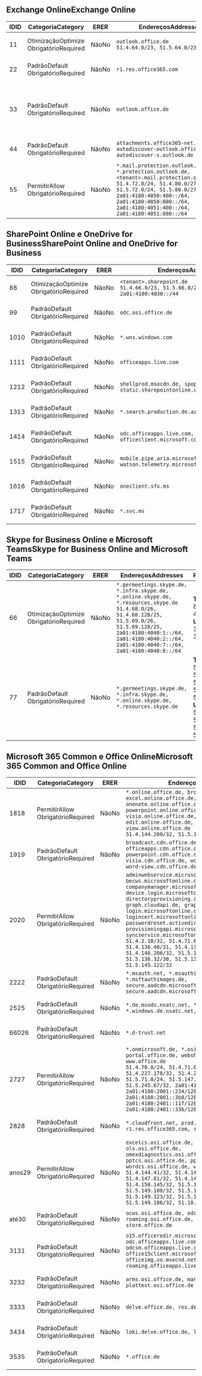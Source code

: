 <!--THIS FILE IS AUTOMATICALLY GENERATED. MANUAL CHANGES WILL BE OVERWRITTEN.-->
<!--Please contact the Office 365 Endpoints team with any questions.-->
<!--Germany endpoints version 2019112700-->
<!--File generated 2019-11-27 11:00:11.7484-->

## <a name="exchange-online"></a><span data-ttu-id="20c47-101">Exchange Online</span><span class="sxs-lookup"><span data-stu-id="20c47-101">Exchange Online</span></span>

<span data-ttu-id="20c47-102">ID</span><span class="sxs-lookup"><span data-stu-id="20c47-102">ID</span></span> | <span data-ttu-id="20c47-103">Categoria</span><span class="sxs-lookup"><span data-stu-id="20c47-103">Category</span></span> | <span data-ttu-id="20c47-104">ER</span><span class="sxs-lookup"><span data-stu-id="20c47-104">ER</span></span> | <span data-ttu-id="20c47-105">Endereços</span><span class="sxs-lookup"><span data-stu-id="20c47-105">Addresses</span></span> | <span data-ttu-id="20c47-106">Portas</span><span class="sxs-lookup"><span data-stu-id="20c47-106">Ports</span></span>
-- | -------------------- | -- | ------------------------------------------------------------------------------------------------------------------------------------------------------------------------------------------------------------------------------------------------------------ | -------------------------------
<span data-ttu-id="20c47-107">1</span><span class="sxs-lookup"><span data-stu-id="20c47-107">1</span></span> | <span data-ttu-id="20c47-108">Otimização</span><span class="sxs-lookup"><span data-stu-id="20c47-108">Optimize</span></span><BR><span data-ttu-id="20c47-109">Obrigatório</span><span class="sxs-lookup"><span data-stu-id="20c47-109">Required</span></span> | <span data-ttu-id="20c47-110">Não</span><span class="sxs-lookup"><span data-stu-id="20c47-110">No</span></span> | `outlook.office.de`<BR>`51.4.64.0/23, 51.5.64.0/23` | <span data-ttu-id="20c47-111">**TCP:** 443, 80</span><span class="sxs-lookup"><span data-stu-id="20c47-111">**TCP:** 443, 80</span></span>
<span data-ttu-id="20c47-112">2</span><span class="sxs-lookup"><span data-stu-id="20c47-112">2</span></span> | <span data-ttu-id="20c47-113">Padrão</span><span class="sxs-lookup"><span data-stu-id="20c47-113">Default</span></span><BR><span data-ttu-id="20c47-114">Obrigatório</span><span class="sxs-lookup"><span data-stu-id="20c47-114">Required</span></span> | <span data-ttu-id="20c47-115">Não</span><span class="sxs-lookup"><span data-stu-id="20c47-115">No</span></span> | `r1.res.office365.com` | <span data-ttu-id="20c47-116">**TCP:** 443, 80</span><span class="sxs-lookup"><span data-stu-id="20c47-116">**TCP:** 443, 80</span></span>
<span data-ttu-id="20c47-117">3</span><span class="sxs-lookup"><span data-stu-id="20c47-117">3</span></span> | <span data-ttu-id="20c47-118">Padrão</span><span class="sxs-lookup"><span data-stu-id="20c47-118">Default</span></span><BR><span data-ttu-id="20c47-119">Obrigatório</span><span class="sxs-lookup"><span data-stu-id="20c47-119">Required</span></span> | <span data-ttu-id="20c47-120">Não</span><span class="sxs-lookup"><span data-stu-id="20c47-120">No</span></span> | `outlook.office.de` | <span data-ttu-id="20c47-121">**TCP:** 143, 25, 587, 993, 995</span><span class="sxs-lookup"><span data-stu-id="20c47-121">**TCP:** 143, 25, 587, 993, 995</span></span>
<span data-ttu-id="20c47-122">4</span><span class="sxs-lookup"><span data-stu-id="20c47-122">4</span></span> | <span data-ttu-id="20c47-123">Padrão</span><span class="sxs-lookup"><span data-stu-id="20c47-123">Default</span></span><BR><span data-ttu-id="20c47-124">Obrigatório</span><span class="sxs-lookup"><span data-stu-id="20c47-124">Required</span></span> | <span data-ttu-id="20c47-125">Não</span><span class="sxs-lookup"><span data-stu-id="20c47-125">No</span></span> | `attachments.office365-net.de, autodiscover-outlook.office.de, autodiscover-s.outlook.de` | <span data-ttu-id="20c47-126">**TCP:** 443, 80</span><span class="sxs-lookup"><span data-stu-id="20c47-126">**TCP:** 443, 80</span></span>
<span data-ttu-id="20c47-127">5</span><span class="sxs-lookup"><span data-stu-id="20c47-127">5</span></span> | <span data-ttu-id="20c47-128">Permitir</span><span class="sxs-lookup"><span data-stu-id="20c47-128">Allow</span></span><BR><span data-ttu-id="20c47-129">Obrigatório</span><span class="sxs-lookup"><span data-stu-id="20c47-129">Required</span></span> | <span data-ttu-id="20c47-130">Não</span><span class="sxs-lookup"><span data-stu-id="20c47-130">No</span></span> | `*.mail.protection.outlook.de, *.protection.outlook.de, <tenant>.mail.protection.outlook.de`<BR>`51.4.72.0/24, 51.4.80.0/27, 51.5.72.0/24, 51.5.80.0/27, 2a01:4180:4050:400::/64, 2a01:4180:4050:800::/64, 2a01:4180:4051:400::/64, 2a01:4180:4051:800::/64` | <span data-ttu-id="20c47-131">**TCP:** 25, 443</span><span class="sxs-lookup"><span data-stu-id="20c47-131">**TCP:** 25, 443</span></span>

## <a name="sharepoint-online-and-onedrive-for-business"></a><span data-ttu-id="20c47-132">SharePoint Online e OneDrive for Business</span><span class="sxs-lookup"><span data-stu-id="20c47-132">SharePoint Online and OneDrive for Business</span></span>

<span data-ttu-id="20c47-133">ID</span><span class="sxs-lookup"><span data-stu-id="20c47-133">ID</span></span> | <span data-ttu-id="20c47-134">Categoria</span><span class="sxs-lookup"><span data-stu-id="20c47-134">Category</span></span> | <span data-ttu-id="20c47-135">ER</span><span class="sxs-lookup"><span data-stu-id="20c47-135">ER</span></span> | <span data-ttu-id="20c47-136">Endereços</span><span class="sxs-lookup"><span data-stu-id="20c47-136">Addresses</span></span> | <span data-ttu-id="20c47-137">Portas</span><span class="sxs-lookup"><span data-stu-id="20c47-137">Ports</span></span>
-- | -------------------- | -- | ------------------------------------------------------------------------------ | ----------------
<span data-ttu-id="20c47-138">8</span><span class="sxs-lookup"><span data-stu-id="20c47-138">8</span></span> | <span data-ttu-id="20c47-139">Otimização</span><span class="sxs-lookup"><span data-stu-id="20c47-139">Optimize</span></span><BR><span data-ttu-id="20c47-140">Obrigatório</span><span class="sxs-lookup"><span data-stu-id="20c47-140">Required</span></span> | <span data-ttu-id="20c47-141">Não</span><span class="sxs-lookup"><span data-stu-id="20c47-141">No</span></span> | `<tenant>.sharepoint.de`<BR>`51.4.66.0/23, 51.5.66.0/23, 2a01:4180:4030::/44` | <span data-ttu-id="20c47-142">**TCP:** 443, 80</span><span class="sxs-lookup"><span data-stu-id="20c47-142">**TCP:** 443, 80</span></span>
<span data-ttu-id="20c47-143">9</span><span class="sxs-lookup"><span data-stu-id="20c47-143">9</span></span> | <span data-ttu-id="20c47-144">Padrão</span><span class="sxs-lookup"><span data-stu-id="20c47-144">Default</span></span><BR><span data-ttu-id="20c47-145">Obrigatório</span><span class="sxs-lookup"><span data-stu-id="20c47-145">Required</span></span> | <span data-ttu-id="20c47-146">Não</span><span class="sxs-lookup"><span data-stu-id="20c47-146">No</span></span> | `odc.osi.office.de` | <span data-ttu-id="20c47-147">**TCP:** 443, 80</span><span class="sxs-lookup"><span data-stu-id="20c47-147">**TCP:** 443, 80</span></span>
<span data-ttu-id="20c47-148">10</span><span class="sxs-lookup"><span data-stu-id="20c47-148">10</span></span> | <span data-ttu-id="20c47-149">Padrão</span><span class="sxs-lookup"><span data-stu-id="20c47-149">Default</span></span><BR><span data-ttu-id="20c47-150">Obrigatório</span><span class="sxs-lookup"><span data-stu-id="20c47-150">Required</span></span> | <span data-ttu-id="20c47-151">Não</span><span class="sxs-lookup"><span data-stu-id="20c47-151">No</span></span> | `*.wns.windows.com` | <span data-ttu-id="20c47-152">**TCP:** 443, 80</span><span class="sxs-lookup"><span data-stu-id="20c47-152">**TCP:** 443, 80</span></span>
<span data-ttu-id="20c47-153">11</span><span class="sxs-lookup"><span data-stu-id="20c47-153">11</span></span> | <span data-ttu-id="20c47-154">Padrão</span><span class="sxs-lookup"><span data-stu-id="20c47-154">Default</span></span><BR><span data-ttu-id="20c47-155">Obrigatório</span><span class="sxs-lookup"><span data-stu-id="20c47-155">Required</span></span> | <span data-ttu-id="20c47-156">Não</span><span class="sxs-lookup"><span data-stu-id="20c47-156">No</span></span> | `officeapps.live.com` | <span data-ttu-id="20c47-157">**TCP:** 443, 80</span><span class="sxs-lookup"><span data-stu-id="20c47-157">**TCP:** 443, 80</span></span>
<span data-ttu-id="20c47-158">12</span><span class="sxs-lookup"><span data-stu-id="20c47-158">12</span></span> | <span data-ttu-id="20c47-159">Padrão</span><span class="sxs-lookup"><span data-stu-id="20c47-159">Default</span></span><BR><span data-ttu-id="20c47-160">Obrigatório</span><span class="sxs-lookup"><span data-stu-id="20c47-160">Required</span></span> | <span data-ttu-id="20c47-161">Não</span><span class="sxs-lookup"><span data-stu-id="20c47-161">No</span></span> | `shellprod.msocdn.de, spoprod-a.akamaihd.net, static.sharepointonline.com` | <span data-ttu-id="20c47-162">**TCP:** 443, 80</span><span class="sxs-lookup"><span data-stu-id="20c47-162">**TCP:** 443, 80</span></span>
<span data-ttu-id="20c47-163">13</span><span class="sxs-lookup"><span data-stu-id="20c47-163">13</span></span> | <span data-ttu-id="20c47-164">Padrão</span><span class="sxs-lookup"><span data-stu-id="20c47-164">Default</span></span><BR><span data-ttu-id="20c47-165">Obrigatório</span><span class="sxs-lookup"><span data-stu-id="20c47-165">Required</span></span> | <span data-ttu-id="20c47-166">Não</span><span class="sxs-lookup"><span data-stu-id="20c47-166">No</span></span> | `*.search.production.de.azuretrafficmanager.de` | <span data-ttu-id="20c47-167">**TCP:** 443</span><span class="sxs-lookup"><span data-stu-id="20c47-167">**TCP:** 443</span></span>
<span data-ttu-id="20c47-168">14</span><span class="sxs-lookup"><span data-stu-id="20c47-168">14</span></span> | <span data-ttu-id="20c47-169">Padrão</span><span class="sxs-lookup"><span data-stu-id="20c47-169">Default</span></span><BR><span data-ttu-id="20c47-170">Obrigatório</span><span class="sxs-lookup"><span data-stu-id="20c47-170">Required</span></span> | <span data-ttu-id="20c47-171">Não</span><span class="sxs-lookup"><span data-stu-id="20c47-171">No</span></span> | `odc.officeapps.live.com, officeclient.microsoft.com` | <span data-ttu-id="20c47-172">**TCP:** 443, 80</span><span class="sxs-lookup"><span data-stu-id="20c47-172">**TCP:** 443, 80</span></span>
<span data-ttu-id="20c47-173">15</span><span class="sxs-lookup"><span data-stu-id="20c47-173">15</span></span> | <span data-ttu-id="20c47-174">Padrão</span><span class="sxs-lookup"><span data-stu-id="20c47-174">Default</span></span><BR><span data-ttu-id="20c47-175">Obrigatório</span><span class="sxs-lookup"><span data-stu-id="20c47-175">Required</span></span> | <span data-ttu-id="20c47-176">Não</span><span class="sxs-lookup"><span data-stu-id="20c47-176">No</span></span> | `mobile.pipe.aria.microsoft.com, ssw.live.com, watson.telemetry.microsoft.com` | <span data-ttu-id="20c47-177">**TCP:** 443, 80</span><span class="sxs-lookup"><span data-stu-id="20c47-177">**TCP:** 443, 80</span></span>
<span data-ttu-id="20c47-178">16</span><span class="sxs-lookup"><span data-stu-id="20c47-178">16</span></span> | <span data-ttu-id="20c47-179">Padrão</span><span class="sxs-lookup"><span data-stu-id="20c47-179">Default</span></span><BR><span data-ttu-id="20c47-180">Obrigatório</span><span class="sxs-lookup"><span data-stu-id="20c47-180">Required</span></span> | <span data-ttu-id="20c47-181">Não</span><span class="sxs-lookup"><span data-stu-id="20c47-181">No</span></span> | `oneclient.sfx.ms` | <span data-ttu-id="20c47-182">**TCP:** 443, 80</span><span class="sxs-lookup"><span data-stu-id="20c47-182">**TCP:** 443, 80</span></span>
<span data-ttu-id="20c47-183">17</span><span class="sxs-lookup"><span data-stu-id="20c47-183">17</span></span> | <span data-ttu-id="20c47-184">Padrão</span><span class="sxs-lookup"><span data-stu-id="20c47-184">Default</span></span><BR><span data-ttu-id="20c47-185">Obrigatório</span><span class="sxs-lookup"><span data-stu-id="20c47-185">Required</span></span> | <span data-ttu-id="20c47-186">Não</span><span class="sxs-lookup"><span data-stu-id="20c47-186">No</span></span> | `*.svc.ms` | <span data-ttu-id="20c47-187">**TCP:** 443, 80</span><span class="sxs-lookup"><span data-stu-id="20c47-187">**TCP:** 443, 80</span></span>

## <a name="skype-for-business-online-and-microsoft-teams"></a><span data-ttu-id="20c47-188">Skype for Business Online e Microsoft Teams</span><span class="sxs-lookup"><span data-stu-id="20c47-188">Skype for Business Online and Microsoft Teams</span></span>

<span data-ttu-id="20c47-189">ID</span><span class="sxs-lookup"><span data-stu-id="20c47-189">ID</span></span> | <span data-ttu-id="20c47-190">Categoria</span><span class="sxs-lookup"><span data-stu-id="20c47-190">Category</span></span> | <span data-ttu-id="20c47-191">ER</span><span class="sxs-lookup"><span data-stu-id="20c47-191">ER</span></span> | <span data-ttu-id="20c47-192">Endereços</span><span class="sxs-lookup"><span data-stu-id="20c47-192">Addresses</span></span> | <span data-ttu-id="20c47-193">Portas</span><span class="sxs-lookup"><span data-stu-id="20c47-193">Ports</span></span>
-- | -------------------- | -- | ----------------------------------------------------------------------------------------------------------------------------------------------------------------------------------------------------------------------------------------------- | --------------------------------------------------
<span data-ttu-id="20c47-194">6</span><span class="sxs-lookup"><span data-stu-id="20c47-194">6</span></span> | <span data-ttu-id="20c47-195">Otimização</span><span class="sxs-lookup"><span data-stu-id="20c47-195">Optimize</span></span><BR><span data-ttu-id="20c47-196">Obrigatório</span><span class="sxs-lookup"><span data-stu-id="20c47-196">Required</span></span> | <span data-ttu-id="20c47-197">Não</span><span class="sxs-lookup"><span data-stu-id="20c47-197">No</span></span> | `*.germeetings.skype.de, *.infra.skype.de, *.online.skype.de, *.resources.skype.de`<BR>`51.4.68.0/26, 51.4.68.128/25, 51.5.69.0/26, 51.5.69.128/25, 2a01:4180:4040:1::/64, 2a01:4180:4040:2::/64, 2a01:4180:4040:7::/64, 2a01:4180:4040:8::/64` | <span data-ttu-id="20c47-198">**TCP:** 443, 80</span><span class="sxs-lookup"><span data-stu-id="20c47-198">**TCP:** 443, 80</span></span><BR><span data-ttu-id="20c47-199">**UDP:** 3478</span><span class="sxs-lookup"><span data-stu-id="20c47-199">**UDP:** 3478</span></span>
<span data-ttu-id="20c47-200">7</span><span class="sxs-lookup"><span data-stu-id="20c47-200">7</span></span> | <span data-ttu-id="20c47-201">Padrão</span><span class="sxs-lookup"><span data-stu-id="20c47-201">Default</span></span><BR><span data-ttu-id="20c47-202">Obrigatório</span><span class="sxs-lookup"><span data-stu-id="20c47-202">Required</span></span> | <span data-ttu-id="20c47-203">Não</span><span class="sxs-lookup"><span data-stu-id="20c47-203">No</span></span> | `*.germeetings.skype.de, *.infra.skype.de, *.online.skype.de, *.resources.skype.de` | <span data-ttu-id="20c47-204">**TCP:** 5061, 50000-59999</span><span class="sxs-lookup"><span data-stu-id="20c47-204">**TCP:** 5061, 50000-59999</span></span><BR><span data-ttu-id="20c47-205">**UDP:** 50000-59999</span><span class="sxs-lookup"><span data-stu-id="20c47-205">**UDP:** 50000-59999</span></span>

## <a name="microsoft-365-common-and-office-online"></a><span data-ttu-id="20c47-206">Microsoft 365 Common e Office Online</span><span class="sxs-lookup"><span data-stu-id="20c47-206">Microsoft 365 Common and Office Online</span></span>

<span data-ttu-id="20c47-207">ID</span><span class="sxs-lookup"><span data-stu-id="20c47-207">ID</span></span> | <span data-ttu-id="20c47-208">Categoria</span><span class="sxs-lookup"><span data-stu-id="20c47-208">Category</span></span> | <span data-ttu-id="20c47-209">ER</span><span class="sxs-lookup"><span data-stu-id="20c47-209">ER</span></span> | <span data-ttu-id="20c47-210">Endereços</span><span class="sxs-lookup"><span data-stu-id="20c47-210">Addresses</span></span> | <span data-ttu-id="20c47-211">Portas</span><span class="sxs-lookup"><span data-stu-id="20c47-211">Ports</span></span>
-- | ------------------- | -- | -------------------------------------------------------------------------------------------------------------------------------------------------------------------------------------------------------------------------------------------------------------------------------------------------------------------------------------------------------------------------------------------------------------------------------------------------------------------------------------------------------------------------------------------------------------------------------------------------------------------------- | ----------------
<span data-ttu-id="20c47-212">18</span><span class="sxs-lookup"><span data-stu-id="20c47-212">18</span></span> | <span data-ttu-id="20c47-213">Permitir</span><span class="sxs-lookup"><span data-stu-id="20c47-213">Allow</span></span><BR><span data-ttu-id="20c47-214">Obrigatório</span><span class="sxs-lookup"><span data-stu-id="20c47-214">Required</span></span> | <span data-ttu-id="20c47-215">Não</span><span class="sxs-lookup"><span data-stu-id="20c47-215">No</span></span> | `*.online.office.de, broadcast.online.office.de, excel.online.office.de, onenote.online.office.de, powerpoint.online.office.de, visio.online.office.de, word-edit.online.office.de, word-view.online.office.de`<BR>`51.4.144.200/32, 51.5.149.3/32, 51.18.16.0/23` | <span data-ttu-id="20c47-216">**TCP:** 443</span><span class="sxs-lookup"><span data-stu-id="20c47-216">**TCP:** 443</span></span>
<span data-ttu-id="20c47-217">19</span><span class="sxs-lookup"><span data-stu-id="20c47-217">19</span></span> | <span data-ttu-id="20c47-218">Padrão</span><span class="sxs-lookup"><span data-stu-id="20c47-218">Default</span></span><BR><span data-ttu-id="20c47-219">Obrigatório</span><span class="sxs-lookup"><span data-stu-id="20c47-219">Required</span></span> | <span data-ttu-id="20c47-220">Não</span><span class="sxs-lookup"><span data-stu-id="20c47-220">No</span></span> | `broadcast.cdn.office.de, excel.cdn.office.de, officeapps.cdn.office.de, onenote.cdn.office.de, powerpoint.cdn.office.de, view.cdn.office.de, visio.cdn.office.de, word-edit.cdn.office.de, word-view.cdn.office.de` | <span data-ttu-id="20c47-221">**TCP:** 443</span><span class="sxs-lookup"><span data-stu-id="20c47-221">**TCP:** 443</span></span>
<span data-ttu-id="20c47-222">20</span><span class="sxs-lookup"><span data-stu-id="20c47-222">20</span></span> | <span data-ttu-id="20c47-223">Permitir</span><span class="sxs-lookup"><span data-stu-id="20c47-223">Allow</span></span><BR><span data-ttu-id="20c47-224">Obrigatório</span><span class="sxs-lookup"><span data-stu-id="20c47-224">Required</span></span> | <span data-ttu-id="20c47-225">Não</span><span class="sxs-lookup"><span data-stu-id="20c47-225">No</span></span> | `adminwebservice.microsoftonline.de, becws.microsoftonline.de, companymanager.microsoftonline.de, device.login.microsoftonline.de, directoryprovisioning.cloudapi.de, graph.cloudapi.de, graph.microsoft.de, login.microsoftonline.de, logincert.microsoftonline.de, pas.cloudapi.de, passwordreset.activedirectory.microsoftazure.de, provisioningapi.microsoftonline.de, syncservice.microsoftonline.de`<BR>`51.4.2.10/32, 51.4.71.61/32, 51.4.136.38/31, 51.4.136.40/31, 51.4.136.42/32, 51.4.146.38/32, 51.4.146.206/32, 51.5.16.7/32, 51.5.71.22/32, 51.5.136.32/30, 51.5.136.36/32, 51.5.145.29/32, 51.5.145.122/32` | <span data-ttu-id="20c47-226">**TCP:** 443, 80</span><span class="sxs-lookup"><span data-stu-id="20c47-226">**TCP:** 443, 80</span></span>
<span data-ttu-id="20c47-227">22</span><span class="sxs-lookup"><span data-stu-id="20c47-227">22</span></span> | <span data-ttu-id="20c47-228">Padrão</span><span class="sxs-lookup"><span data-stu-id="20c47-228">Default</span></span><BR><span data-ttu-id="20c47-229">Obrigatório</span><span class="sxs-lookup"><span data-stu-id="20c47-229">Required</span></span> | <span data-ttu-id="20c47-230">Não</span><span class="sxs-lookup"><span data-stu-id="20c47-230">No</span></span> | `*.msauth.net, *.msauthimages.de, *.msftauth.net, *.msftauthimages.de, secure.aadcdn.microsoftonline-p.com, secure.aadcdn.microsoftonline-p.de` | <span data-ttu-id="20c47-231">**TCP:** 443, 80</span><span class="sxs-lookup"><span data-stu-id="20c47-231">**TCP:** 443, 80</span></span>
<span data-ttu-id="20c47-232">25</span><span class="sxs-lookup"><span data-stu-id="20c47-232">25</span></span> | <span data-ttu-id="20c47-233">Padrão</span><span class="sxs-lookup"><span data-stu-id="20c47-233">Default</span></span><BR><span data-ttu-id="20c47-234">Obrigatório</span><span class="sxs-lookup"><span data-stu-id="20c47-234">Required</span></span> | <span data-ttu-id="20c47-235">Não</span><span class="sxs-lookup"><span data-stu-id="20c47-235">No</span></span> | `*.de.msods.nsatc.net, *.office.de.akadns.net, *.windows.de.nsatc.net, officehome.msocdn.de` | <span data-ttu-id="20c47-236">**TCP:** 443, 80</span><span class="sxs-lookup"><span data-stu-id="20c47-236">**TCP:** 443, 80</span></span>
<span data-ttu-id="20c47-237">660</span><span class="sxs-lookup"><span data-stu-id="20c47-237">26</span></span> | <span data-ttu-id="20c47-238">Padrão</span><span class="sxs-lookup"><span data-stu-id="20c47-238">Default</span></span><BR><span data-ttu-id="20c47-239">Obrigatório</span><span class="sxs-lookup"><span data-stu-id="20c47-239">Required</span></span> | <span data-ttu-id="20c47-240">Não</span><span class="sxs-lookup"><span data-stu-id="20c47-240">No</span></span> | `*.d-trust.net` | <span data-ttu-id="20c47-241">**TCP:** 443, 80</span><span class="sxs-lookup"><span data-stu-id="20c47-241">**TCP:** 443, 80</span></span>
<span data-ttu-id="20c47-242">27</span><span class="sxs-lookup"><span data-stu-id="20c47-242">27</span></span> | <span data-ttu-id="20c47-243">Permitir</span><span class="sxs-lookup"><span data-stu-id="20c47-243">Allow</span></span><BR><span data-ttu-id="20c47-244">Obrigatório</span><span class="sxs-lookup"><span data-stu-id="20c47-244">Required</span></span> | <span data-ttu-id="20c47-245">Não</span><span class="sxs-lookup"><span data-stu-id="20c47-245">No</span></span> | `*.onmicrosoft.de, *.osi.office.de, office.de, portal.office.de, webshell.suite.office.de, www.office.de`<BR>`51.4.70.0/24, 51.4.71.0/24, 51.4.226.115/32, 51.4.227.178/32, 51.4.230.178/32, 51.5.70.0/24, 51.5.71.0/24, 51.5.147.48/32, 51.5.242.163/32, 51.5.245.67/32, 2a01:4180:2001::92/128, 2a01:4180:2001::234/128, 2a01:4180:2001::3b8/128, 2a01:4180:2401::11f/128, 2a01:4180:2401::33b/128, 2a01:4180:2401::55b/128` | <span data-ttu-id="20c47-246">**TCP:** 443, 80</span><span class="sxs-lookup"><span data-stu-id="20c47-246">**TCP:** 443, 80</span></span>
<span data-ttu-id="20c47-247">28</span><span class="sxs-lookup"><span data-stu-id="20c47-247">28</span></span> | <span data-ttu-id="20c47-248">Padrão</span><span class="sxs-lookup"><span data-stu-id="20c47-248">Default</span></span><BR><span data-ttu-id="20c47-249">Obrigatório</span><span class="sxs-lookup"><span data-stu-id="20c47-249">Required</span></span> | <span data-ttu-id="20c47-250">Não</span><span class="sxs-lookup"><span data-stu-id="20c47-250">No</span></span> | `*.cloudfront.net, prod.msocdn.de, r1.res.office365.com, shellprod.msocdn.de` | <span data-ttu-id="20c47-251">**TCP:** 443, 80</span><span class="sxs-lookup"><span data-stu-id="20c47-251">**TCP:** 443, 80</span></span>
<span data-ttu-id="20c47-252">anos</span><span class="sxs-lookup"><span data-stu-id="20c47-252">29</span></span> | <span data-ttu-id="20c47-253">Permitir</span><span class="sxs-lookup"><span data-stu-id="20c47-253">Allow</span></span><BR><span data-ttu-id="20c47-254">Obrigatório</span><span class="sxs-lookup"><span data-stu-id="20c47-254">Required</span></span> | <span data-ttu-id="20c47-255">Não</span><span class="sxs-lookup"><span data-stu-id="20c47-255">No</span></span> | `excelcs.osi.office.de, excelps.osi.office.de, ols.osi.office.de, omexdiagnostics.osi.office.de, pptcs.osi.office.de, pptps.osi.office.de, wordcs.osi.office.de, wordps.osi.office.de`<BR>`51.4.144.41/32, 51.4.144.174/32, 51.4.145.38/32, 51.4.147.81/32, 51.4.147.233/32, 51.4.148.12/32, 51.4.150.145/32, 51.5.147.242/32, 51.5.149.100/32, 51.5.149.119/32, 51.5.149.123/32, 51.5.149.180/32, 51.5.149.186/32, 51.18.0.0/21` | <span data-ttu-id="20c47-256">**TCP:** 443, 80</span><span class="sxs-lookup"><span data-stu-id="20c47-256">**TCP:** 443, 80</span></span>
<span data-ttu-id="20c47-257">até</span><span class="sxs-lookup"><span data-stu-id="20c47-257">30</span></span> | <span data-ttu-id="20c47-258">Padrão</span><span class="sxs-lookup"><span data-stu-id="20c47-258">Default</span></span><BR><span data-ttu-id="20c47-259">Obrigatório</span><span class="sxs-lookup"><span data-stu-id="20c47-259">Required</span></span> | <span data-ttu-id="20c47-260">Não</span><span class="sxs-lookup"><span data-stu-id="20c47-260">No</span></span> | `ocws.osi.office.de, odc.osi.office.de, roaming.osi.office.de, sharepoint.de, store.office.de` | <span data-ttu-id="20c47-261">**TCP:** 443, 80</span><span class="sxs-lookup"><span data-stu-id="20c47-261">**TCP:** 443, 80</span></span>
<span data-ttu-id="20c47-262">31</span><span class="sxs-lookup"><span data-stu-id="20c47-262">31</span></span> | <span data-ttu-id="20c47-263">Padrão</span><span class="sxs-lookup"><span data-stu-id="20c47-263">Default</span></span><BR><span data-ttu-id="20c47-264">Obrigatório</span><span class="sxs-lookup"><span data-stu-id="20c47-264">Required</span></span> | <span data-ttu-id="20c47-265">Não</span><span class="sxs-lookup"><span data-stu-id="20c47-265">No</span></span> | `o15.officeredir.microsoft.com, odc.officeapps.live.com, odcsm.officeapps.live.com, office.microsoft.com, office15client.microsoft.com, officeimg.vo.msecnd.net, roaming.officeapps.live.com` | <span data-ttu-id="20c47-266">**TCP:** 443, 80</span><span class="sxs-lookup"><span data-stu-id="20c47-266">**TCP:** 443, 80</span></span>
<span data-ttu-id="20c47-267">32</span><span class="sxs-lookup"><span data-stu-id="20c47-267">32</span></span> | <span data-ttu-id="20c47-268">Padrão</span><span class="sxs-lookup"><span data-stu-id="20c47-268">Default</span></span><BR><span data-ttu-id="20c47-269">Obrigatório</span><span class="sxs-lookup"><span data-stu-id="20c47-269">Required</span></span> | <span data-ttu-id="20c47-270">Não</span><span class="sxs-lookup"><span data-stu-id="20c47-270">No</span></span> | `arms.osi.office.de, manage.osi.office.de, plattest.osi.office.de` | <span data-ttu-id="20c47-271">**TCP:** 443, 80</span><span class="sxs-lookup"><span data-stu-id="20c47-271">**TCP:** 443, 80</span></span>
<span data-ttu-id="20c47-272">33</span><span class="sxs-lookup"><span data-stu-id="20c47-272">33</span></span> | <span data-ttu-id="20c47-273">Padrão</span><span class="sxs-lookup"><span data-stu-id="20c47-273">Default</span></span><BR><span data-ttu-id="20c47-274">Obrigatório</span><span class="sxs-lookup"><span data-stu-id="20c47-274">Required</span></span> | <span data-ttu-id="20c47-275">Não</span><span class="sxs-lookup"><span data-stu-id="20c47-275">No</span></span> | `delve.office.de, res.delve.office.com` | <span data-ttu-id="20c47-276">**TCP:** 443</span><span class="sxs-lookup"><span data-stu-id="20c47-276">**TCP:** 443</span></span>
<span data-ttu-id="20c47-277">34</span><span class="sxs-lookup"><span data-stu-id="20c47-277">34</span></span> | <span data-ttu-id="20c47-278">Padrão</span><span class="sxs-lookup"><span data-stu-id="20c47-278">Default</span></span><BR><span data-ttu-id="20c47-279">Obrigatório</span><span class="sxs-lookup"><span data-stu-id="20c47-279">Required</span></span> | <span data-ttu-id="20c47-280">Não</span><span class="sxs-lookup"><span data-stu-id="20c47-280">No</span></span> | `loki.delve.office.de, lpcres.delve.office.com` | <span data-ttu-id="20c47-281">**TCP:** 443</span><span class="sxs-lookup"><span data-stu-id="20c47-281">**TCP:** 443</span></span>
<span data-ttu-id="20c47-282">35</span><span class="sxs-lookup"><span data-stu-id="20c47-282">35</span></span> | <span data-ttu-id="20c47-283">Padrão</span><span class="sxs-lookup"><span data-stu-id="20c47-283">Default</span></span><BR><span data-ttu-id="20c47-284">Obrigatório</span><span class="sxs-lookup"><span data-stu-id="20c47-284">Required</span></span> | <span data-ttu-id="20c47-285">Não</span><span class="sxs-lookup"><span data-stu-id="20c47-285">No</span></span> | `*.office.de` | <span data-ttu-id="20c47-286">**TCP:** 443, 80</span><span class="sxs-lookup"><span data-stu-id="20c47-286">**TCP:** 443, 80</span></span>

